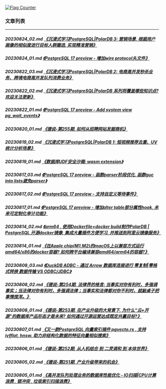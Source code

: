 <a rel="nofollow" href="http://info.flagcounter.com/h9V1"  ><img src="http://s03.flagcounter.com/count/h9V1/bg_FFFFFF/txt_000000/border_CCCCCC/columns_2/maxflags_12/viewers_0/labels_0/pageviews_0/flags_0/"  alt="Flag Counter"  border="0"  ></a>  
  
### 文章列表  
----  
##### 20230824_02.md   [《沉浸式学习PostgreSQL|PolarDB 3: 营销场景, 根据用户画像的相似度进行目标人群圈选, 实现精准营销》](20230824_02.md)  
##### 20230824_01.md   [《PostgreSQL 17 preview - 增加wire protocol头文件》](20230824_01.md)  
##### 20230822_03.md   [《沉浸式学习PostgreSQL|PolarDB 2: 电商高并发秒杀业务、跨境电商高并发队列消费业务》](20230822_03.md)  
##### 20230822_02.md   [《沉浸式学习PostgreSQL|PolarDB 系列将覆盖哪些知识点? 欢迎关注更新》](20230822_02.md)  
##### 20230822_01.md   [《PostgreSQL 17 preview - Add system view pg_wait_events》](20230822_01.md)  
##### 20230820_01.md   [《德说-第255期, 如何从招聘网站发掘商机》](20230820_01.md)  
##### 20230819_02.md   [《沉浸式学习PostgreSQL|PolarDB 1: 短视频推荐去重、UV统计分析场景》](20230819_02.md)  
##### 20230819_01.md   [《数据库UDF安全沙箱: wasm extension》](20230819_01.md)  
##### 20230817_03.md   [《PostgreSQL 17 preview - 函数parser阶段优化, 函数guc into lists避免parser》](20230817_03.md)  
##### 20230817_02.md   [《PostgreSQL 17 preview - 支持自定义等待事件》](20230817_02.md)  
##### 20230817_01.md   [《PostgreSQL 17 preview - 增加alter table部分属性hook, 未来可定制化审计功能》](20230817_01.md)  
##### 20230814_02.md   [《arm64 , 使用Dockerfile+docker build制作PolarDB | PostgreSQL 开源docker镜像, 集成大量插件方便学习, 并推送到阿里云镜像服务》](20230814_02.md)  
##### 20230814_01.md   [《在Apple chip(M1,M2)的macOS上以兼容方式运行amd64/x86的docker容器? 如何跨平台编译兼容amd64/arm64的容器?》](20230814_01.md)  
##### 20230808_03.md   [《DuckDB ADBC - 通过 Arrow 数据库连接进行 零复制|零格式转换 数据传输 VS ODBC/JDBC》](20230808_03.md)  
##### 20230808_02.md   [《德说-第254期, 法律界的格言: 当事实对你有利时，多强调事实；当法律对你有利时，多强调法律；当事实和法律都对你不利时，就敲桌子把事情搅浑。》](20230808_02.md)  
##### 20230808_01.md   [《德说-第253期, 在产业升级的大背景下, 为什么“云+开源”的数据库产品形态才是未来? 如何通过开源运营达成既定共赢目标?》](20230808_01.md)  
##### 20230807_01.md   [《又一款PostgreSQL 向量索引插件 pgvecto.rs , 支持ivfflat, hnsw. 助力非结构化数据的特征向量相似搜索》](20230807_01.md)  
##### 20230806_01.md   [《德说-第252期, 从人机结合 到 二灵调和 到 本体世界》](20230806_01.md)  
##### 20230805_02.md   [《德说-第251期, 产业升级带来的机会》](20230805_02.md)  
##### 20230805_01.md   [《高并发队列处理业务的数据库性能优化 - IO扫描|CPU计算浪费 , 锁冲突 , 垃圾索引扫描浪费》](20230805_01.md)  
